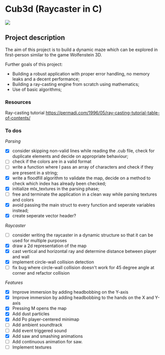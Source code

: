 # Cub3d (Raycaster in C)
![](https://github.com/fvan-wij/Cub3d_Telestein3D/blob/main/telestein.gif)

## Project description
The aim of this project is to build a dynamic maze which can be explored in first-person similar to the game Wolfenstein 3D.

Further goals of this project:
- Building a robust application with proper error handling, no memory leaks and a decent performance;
- Building a ray-casting engine from scratch using mathematics;
- Use of basic algorithms;

### Resources

Ray-casting tutorial
https://permadi.com/1996/05/ray-casting-tutorial-table-of-contents/

### To dos

*Parsing*

- [x] consider skipping non-valid lines while reading the .cub file, check for duplicate elements and decide on appropriate behaviour;
- [ ] check if the colors are in a valid format
- [ ] write a function where I pass an array of characters and check if they are present in a string;
- [x] write a floodfill algorithm to validate the map, decide on a method to check which index has already been checked;
- [x] initialize mlx_textures in the parsing phase;
- [ ] free and terminate the application in a clean way while parsing textures and colors
- [x] avoid passing the main struct to every function and seperate variables instead;
- [x] create seperate vector header?

*Raycaster*

- [ ] consider writing the raycaster in a dynamic structure so that it can be used for multiple purposes
- [x] draw a 2d representation of the map
- [x] cast vertical and horizontal ray and determine distance between player and wall
- [x] implement circle-wall collision detection
- [ ] fix bug where circle-wall collision doesn't work for 45 degree angle at corner and refactor collision

*Features*
- [x] Improve immersion by adding headbobbing on the Y-axis
- [x] Improve immersion by adding headbobbing to the hands on the X and Y-axis
- [x] Pressing M opens the map
- [x] Add dust particles
- [x] Add Po player-centered minimap
- [ ] Add ambient soundtrack
- [ ] Add event triggered sound
- [x] Add saw and smashing animations
- [ ] Add continuous animation for saw.
- [ ] Implement textures
